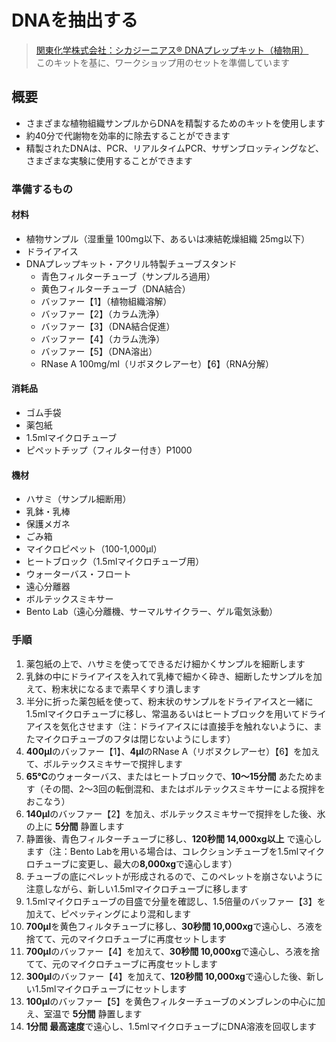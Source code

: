 # DNAを抽出する

> [関東化学株式会社：シカジーニアス® DNAプレップキット（植物用）](https://products.kanto.co.jp/web/index.cgi?c=t_product_table&pk=487)  
> このキットを基に、ワークショップ用のセットを準備しています

## 概要
- さまざまな植物組織サンプルからDNAを精製するためのキットを使用します
- 約40分で代謝物を効率的に除去することができます
- 精製されたDNAは、PCR、リアルタイムPCR、サザンブロッティングなど、さまざまな実験に使用することができます

### 準備するもの

#### 材料
- 植物サンプル（湿重量 100mg以下、あるいは凍結乾燥組織 25mg以下）
- ドライアイス
- DNAプレップキット・アクリル特製チューブスタンド
  - 青色フィルターチューブ（サンプルろ過用）
  - 黄色フィルターチューブ（DNA結合）
  - バッファー【1】（植物組織溶解）
  - バッファー【2】（カラム洗浄）
  - バッファー【3】（DNA結合促進）
  - バッファー【4】（カラム洗浄）
  - バッファー【5】（DNA溶出）
  - RNase A 100mg/ml（リボヌクレアーセ）【6】（RNA分解）

#### 消耗品
- ゴム手袋
- 薬包紙
- 1.5mlマイクロチューブ
- ピペットチップ（フィルター付き）P1000

#### 機材
- ハサミ（サンプル細断用）
- 乳鉢・乳棒
- 保護メガネ
- ごみ箱
- マイクロピペット（100-1,000μl）
- ヒートブロック（1.5mlマイクロチューブ用）
- ウォーターバス・フロート
- 遠心分離器
- ボルテックスミキサー
- Bento Lab（遠心分離機、サーマルサイクラー、ゲル電気泳動）

### 手順  
1. 薬包紙の上で、ハサミを使ってできるだけ細かくサンプルを細断します
2. 乳鉢の中にドライアイスを入れて乳棒で細かく砕き、細断したサンプルを加えて、粉末状になるまで素早くすり潰します
3. 半分に折った薬包紙を使って、粉末状のサンプルをドライアイスと一緒に1.5mlマイクロチューブに移し、常温あるいはヒートブロックを用いてドライアイスを気化させます（注：ドライアイスには直接手を触れないように、またマイクロチューブのフタは閉じないようにします）
4. **400μl**のバッファー【1】、**4μl**のRNase A（リボヌクレアーセ）【6】を加えて、ボルテックスミキサーで撹拌します
5. **65°C**のウォーターバス、またはヒートブロックで、**10〜15分間** あたためます（その間、2〜3回の転倒混和、またはボルテックスミキサーによる撹拌をおこなう）
6. **140μl**のバッファー【2】を加え、ボルテックスミキサーで撹拌をした後、氷の上に **5分間** 静置します
7. 静置後、青色フィルターチューブに移し、**120秒間 14,000xg以上** で遠心します（注：Bento Labを用いる場合は、コレクションチューブを1.5mlマイクロチューブに変更し、最大の**8,000xg**で遠心します）
8. チューブの底にペレットが形成されるので、このペレットを崩さないように注意しながら、新しい1.5mlマイクロチューブに移します
8. 1.5mlマイクロチューブの目盛で分量を確認し、1.5倍量のバッファー【3】を加えて、ピペッティングにより混和します
9. **700μl**を黄色フィルタチューブに移し、**30秒間 10,000xg**で遠心し、ろ液を捨てて、元のマイクロチューブに再度セットします
10. **700μl**のバッファー【4】を加えて、**30秒間 10,000xg**で遠心し、ろ液を捨てて、元のマイクロチューブに再度セットします
11. **300μl**のバッファー【4】を加えて、**120秒間 10,000xg**で遠心した後、新しい1.5mlマイクロチューブにセットします
12. **100μl**のバッファー【5】を黄色フィルターチューブのメンブレンの中心に加え、室温で **5分間** 静置します
13. **1分間 最高速度**で遠心し、1.5mlマイクロチューブにDNA溶液を回収します
